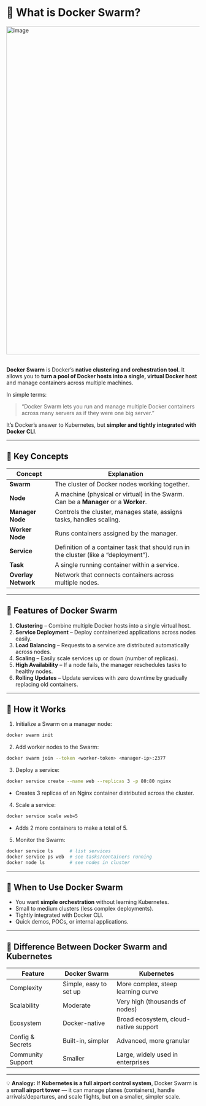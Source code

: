 # 🐳 What is Docker Swarm?

<img width="681" height="855" alt="image" src="https://github.com/user-attachments/assets/35433bae-151b-4180-a2e1-d99361a9d223" />
<br>
<br>

**Docker Swarm** is Docker’s **native clustering and orchestration tool**. It allows you to **turn a pool of Docker hosts into a single, virtual Docker host** and manage containers across multiple machines.

In simple terms:

> “Docker Swarm lets you run and manage multiple Docker containers across many servers as if they were one big server.”

It’s Docker’s answer to Kubernetes, but **simpler and tightly integrated with Docker CLI**.

---

## 🔹 Key Concepts

| Concept             | Explanation                                                                          |
| ------------------- | ------------------------------------------------------------------------------------ |
| **Swarm**           | The cluster of Docker nodes working together.                                        |
| **Node**            | A machine (physical or virtual) in the Swarm. Can be a **Manager** or a **Worker**.  |
| **Manager Node**    | Controls the cluster, manages state, assigns tasks, handles scaling.                 |
| **Worker Node**     | Runs containers assigned by the manager.                                             |
| **Service**         | Definition of a container task that should run in the cluster (like a “deployment”). |
| **Task**            | A single running container within a service.                                         |
| **Overlay Network** | Network that connects containers across multiple nodes.                              |

---

## 🔹 Features of Docker Swarm

1. **Clustering** – Combine multiple Docker hosts into a single virtual host.
2. **Service Deployment** – Deploy containerized applications across nodes easily.
3. **Load Balancing** – Requests to a service are distributed automatically across nodes.
4. **Scaling** – Easily scale services up or down (number of replicas).
5. **High Availability** – If a node fails, the manager reschedules tasks to healthy nodes.
6. **Rolling Updates** – Update services with zero downtime by gradually replacing old containers.

---

## 🔹 How it Works

1. Initialize a Swarm on a manager node:

```bash
docker swarm init
```

2. Add worker nodes to the Swarm:

```bash
docker swarm join --token <worker-token> <manager-ip>:2377
```

3. Deploy a service:

```bash
docker service create --name web --replicas 3 -p 80:80 nginx
```

* Creates 3 replicas of an Nginx container distributed across the cluster.

4. Scale a service:

```bash
docker service scale web=5
```

* Adds 2 more containers to make a total of 5.

5. Monitor the Swarm:

```bash
docker service ls      # list services
docker service ps web  # see tasks/containers running
docker node ls         # see nodes in cluster
```

---

## 🔹 When to Use Docker Swarm

* You want **simple orchestration** without learning Kubernetes.
* Small to medium clusters (less complex deployments).
* Tightly integrated with Docker CLI.
* Quick demos, POCs, or internal applications.

---

## 🔹 Difference Between Docker Swarm and Kubernetes

| Feature           | Docker Swarm           | Kubernetes                            |
| ----------------- | ---------------------- | ------------------------------------- |
| Complexity        | Simple, easy to set up | More complex, steep learning curve    |
| Scalability       | Moderate               | Very high (thousands of nodes)        |
| Ecosystem         | Docker-native          | Broad ecosystem, cloud-native support |
| Config & Secrets  | Built-in, simpler      | Advanced, more granular               |
| Community Support | Smaller                | Large, widely used in enterprises     |

---

💡 **Analogy:**
If **Kubernetes is a full airport control system**, Docker Swarm is a **small airport tower** — it can manage planes (containers), handle arrivals/departures, and scale flights, but on a smaller, simpler scale.
